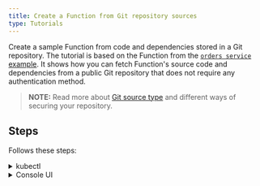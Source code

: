 ```yaml
---
title: Create a Function from Git repository sources
type: Tutorials
---
```


Create a sample Function from code and dependencies stored in a Git repository. The tutorial is based on the Function from the [`orders service` example](https://github.com/kyma-project/examples/tree/master/orders-service). It shows how you can fetch Function's source code and dependencies from a public Git repository that does not require any authentication method.

> **NOTE:** Read more about [Git source type](#details-git-source-type) and different ways of securing your repository.

## Steps

Follows these steps:

<div tabs name="steps" group="create-function">
  <details>
  <summary label="kubectl">
  kubectl
  </summary>

1. Export these variables:

    ```bash
    export NAME={FUNCTION_NAME}
    export NAMESPACE={FUNCTION_NAMESPACE}
    ```

    If you use a secured repository, you must first create a Secret with basic authentication to this repository in the same Namespace as the Function:

    ```yaml
    cat <<EOF | kubectl apply -f -
    apiVersion: v1
    kind: Secret
    metadata:
      name: git-creds-basic
      namespace: $NAMESPACE
    type: Opaque
    data:
      username: <USERNAME>
      password: <PASSWORD>
    EOF
    ```

    >**NOTE:** Read also about other [supported authentication methods](#details-git-source-type).

2. Create a [GitRepository CR](#custom-resource-git-repository) that specifies the Git repository metadata:

    ```yaml
    cat <<EOF | kubectl apply -f -
    apiVersion: serverless.kyma-project.io/v1alpha1
    kind: GitRepository
    metadata:
      name: $NAME
      namespace: $NAMESPACE
    spec:
      url: "https://github.com/kyma-project/examples.git"
    EOF
    ```
   
    >**NOTE:** If you use a secured repository, add the **auth** object with the **type** and **secretName** fields to the spec.

3. Create a Function CR that specifies the Function's logic and points to the directory with code and dependencies in the given repository.

    ```yaml
    cat <<EOF | kubectl apply -f -
    apiVersion: serverless.kyma-project.io/v1alpha1
    kind: Function
    metadata:
      name: $NAME
      namespace: $NAMESPACE
    spec:
      type: git
      runtime: nodejs12
      source: $NAME
      reference: master
      baseDir: orders-service/function
    EOF
    ```

    >**NOTE:** See this [Function's code and dependencies](https://github.com/kyma-project/examples/tree/master/orders-service/function).

4. Check if your Function was created and all conditions are set to `True`:

    ```bash
    kubectl get functions $NAME -n $NAMESPACE
    ```

    You should get a result similar to the following example:

    ```bash
    NAME            CONFIGURED   BUILT     RUNNING   RUNTIME    VERSION   AGE
    test-function   True         True      True      nodejs12   1         96s
    ```

    </details>
    <details>
    <summary label="console-ui">
    Console UI
    </summary>

1. Create a Namespace or select one from the drop-down list in the top navigation panel.

    If you use a secured repository, you must first create a Secret with basic authentication to this repository in the same Namespace as the Function. To do that, follow these sub-steps:
    
      - On your machine, create this YAML file with the Secret definition:
    
        ```yaml
        apiVersion: v1
        kind: Secret
        metadata:
          name: git-creds-basic
        type: Opaque
        data:
          username: <USERNAME>
          password: <PASSWORD>
        ```
      >**NOTE:** Read also about other [supported authentication methods](#details-git-source-type).
        
      - Go to your Namespace view and select **Deploy new resource**. 
        
      - Locate the YAML file with the Secret and select **Deploy**.
        
   
2. Go to the **Functions** view in the left navigation panel and select the **Repositories** tab.

3. Select **Connect Repository**, fill in the **Url** field with `https://github.com/kyma-project/examples.git`, and confirm by selecting **Connect**.

    >**NOTE:** If you want to connect the secured repository with basic authentication, change the **Authorization** field from `Public` to `Basic` and fill in the required fields.

4. Go to the **Functions** tab and select **Create Function**.

5. In the pop-up box, change `Source Type` to `From Repository`, select created Repository's name, fill in the `Reference` field with `master` and `Base Directory` field with `orders-service/function` values, and select **Create** to confirm changes.

    The pop-up box closes and the message appears on the screen after a while, confirming that the Function was created.
    Make sure that new Function has the `RUNNING` status in the list of all Functions under the **Functions** view.

    </details>
</div>
